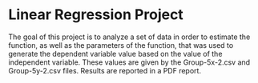 # Linear Regression Project

The goal of this project is to analyze a set of data in order to estimate the function, as well as the parameters of the function, that was used to generate the dependent variable value based on the value of the independent variable. These values are given by the Group-5x-2.csv and Group-5y-2.csv files. Results are reported in a PDF report.
